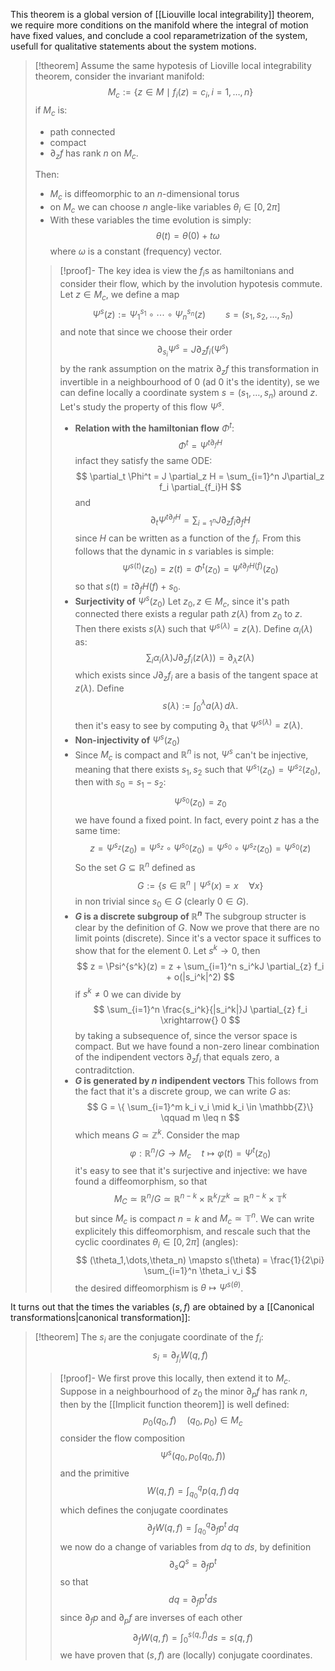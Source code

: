This theorem is a global version of [[Liouville local integrability]] theorem, we require more conditions on the manifold where the integral of motion have fixed values, and conclude a cool reparametrization of the system, usefull for qualitative statements about the system motions.

> [!theorem]
> Assume the same hypotesis of Lioville local integrability theorem, consider the invariant manifold:
> $$
> M_c := \{ z \in M \mid f_i(z) = c_i, \, i = 1,\dots, n\}
> $$
> if $M_c$ is:
> - path connected
> - compact
> - $\partial_z f$ has rank $n$ on $M_c$.
> 
> Then:
> - $M_c$ is diffeomorphic to an $n$-dimensional torus
> - on $M_c$ we can choose $n$ angle-like variables $\theta_i \in [0, 2\pi]$
> - With these variables the time evolution is simply:
> $$
> \theta(t) = \theta(0) + t\omega
> $$
> where $\omega$ is a constant (frequency) vector.
> 
> > [!proof]-
> > The key idea is view the $f_i$s as hamiltonians and consider their flow, which by the involution hypotesis commute. Let $z \in M_c$, we define a map
> > $$
> > \Psi^s(z) := \Psi_1^{s_1}\circ \cdots \circ \Psi_n^{s_n}(z) \qquad s = (s_1,s_2,\dots,s_n)
> > $$
> > and note that since we choose their order
> > $$
> > \partial_{s_i} \Psi^s = J\partial_z f_i(\Psi^s)
> > $$
> > by the rank assumption on the matrix $\partial_z f$ this transformation in invertible in a neighbourhood of $0$ (ad $0$ it's the identity), se we can define locally a coordinate system $s = (s_1,\dots, s_n)$ around $z$. 
> > Let's study the property of this flow $\Psi^s$.
> > - **Relation with the hamiltonian flow** $\Phi^t$:
> > $$
> > \Phi^t = \Psi^{t \partial_f H}
> > $$
> > infact they satisfy the same ODE:
> > $$
> > \partial_t \Phi^t = J \partial_z H = \sum_{i=1}^n J\partial_z f_i \partial_{f_i}H
> > $$
> > and
> > $$
> > \partial_t \Psi^{t \partial_f H} = \sum_{i=1^n} J\partial_z f_i \partial_f H
> > $$
> > since $H$ can be written as a function of the $f_i$. From this follows that the dynamic in $s$ variables is simple:
> > $$
> > \Psi^{s(t)}(z_0)=z(t)=\Phi^t(z_0) = \Psi^{t\partial_fH(f)}(z_0)
> > $$
> > so that $s(t) = t \partial_fH(f) + s_0$.
> > - **Surjectivity of** $\Psi^s(z_0)$
> > Let $z_0,z \in M_c$, since it's path connected there exists a regular path $z(\lambda)$ from $z_0$ to $z$. Then there exists $s(\lambda)$ such that $\Psi^{s(\lambda)} = z(\lambda)$. Define $\alpha_i(\lambda)$ as:
> > $$
> > \sum_i \alpha_i(\lambda) J \partial_z f_i(z(\lambda)) = \partial_\lambda z(\lambda)
> > $$
> > which exists since $J\partial_z f_i$ are a basis of the tangent space at $z(\lambda)$. Define
> > $$
> > s(\lambda) := \int_0^\lambda a(\lambda)\,d\lambda.
> > $$
> > then it's easy to see by computing $\partial_\lambda$ that $\Psi^{s(\lambda)} = z(\lambda)$.
> > - **Non-injectivity of** $\Psi^s(z_0)$
> > - Since $M_c$ is compact and $\mathbb{R}^n$ is not, $\Psi^s$ can't be injective, meaning that there exists $s_1, s_2$ such that $\Psi^{s_1}(z_0) = \Psi^{s_2}(z_0)$, then with $s_0 = s_1-s_2$:
> > $$
> > \Psi^{s_0}(z_0) = z_0
> > $$
> > we have found a fixed point. In fact, every point $z$ has a the same time:
> > $$
> > z = \Psi^{s_z}(z_0) = \Psi^{s_z}\circ \Psi^{s_0}(z_0) = \Psi^{s_0} \circ \Psi^{s_z}(z_0) = \Psi^{s_0}(z)
> > $$
> > So the set $G \subseteq \mathbb{R}^n$ defined as
> > $$
> > G := \{ s \in \mathbb{R}^n \mid \Psi^s(x)=x \quad \forall x \}
> > $$
> > in non trivial since $s_0 \in G$ (clearly $0 \in G$).
> > - **$G$ is a discrete subgroup of $\mathbb{R}^n$**
> > The subgroup structer is clear by the definition of $G$. Now we prove that there are no limit points (discrete). Since it's a vector space it suffices to show that for the element $0$. Let $s^k \to 0$, then
> > $$
> > z = \Psi^{s^k}(z) = z + \sum_{i=1}^n s_i^kJ \partial_{z} f_i + o(|s_i^k|^2)
> > $$
> > if $s^k \neq 0$ we can divide by
> > $$
> > \sum_{i=1}^n \frac{s_i^k}{|s_i^k|}J \partial_{z} f_i \xrightarrow{} 0
> > $$
> > by taking a subsequence of, since the versor space is compact. But we have found a non-zero linear combination of the indipendent vectors $\partial_z f_i$ that equals zero, a contraditction.
> > - **$G$ is generated by $n$ indipendent vectors**
> > This follows from the fact that it's a discrete group, we can write $G$ as:
> > $$
> > G = \{ \sum_{i=1}^m k_i v_i \mid k_i \in \mathbb{Z}\} \qquad m \leq n
> > $$
> > which means $G \simeq \mathbb{Z}^k$. Consider the map
> > $$
> > \varphi : \mathbb{R}^n / G \to M_c \quad t \mapsto \varphi(t) = \Psi^t(z_0)
> > $$
> > it's easy to see that it's surjective and injective: we have found a diffeomorphism, so that
> > $$
> > M_C \simeq \mathbb{R}^n / G \simeq \mathbb{R}^{n-k} \times \mathbb{R}^k/\mathbb{Z}^k \simeq \mathbb{R}^{n-k} \times \mathbb{T}^k
> > $$
> > but since $M_c$ is compact $n=k$ and $M_c \simeq \mathbb{T}^n$.
> > We can write explicitely this diffeomorphism, and rescale such that the cyclic coordinates $\theta_i \in [0,2\pi]$ (angles):
> > $$
> > (\theta_1,\dots,\theta_n) \mapsto s(\theta) = \frac{1}{2\pi} \sum_{i=1}^n \theta_i v_i
> > $$
> > the desired diffeomorphism is $\theta \mapsto \Psi^{s(\theta)}$.

It turns out that the times the variables $(s,f)$ are obtained by a [[Canonical transformations|canonical transformation]]:

> [!theorem]
> The $s_i$ are the conjugate coordinate of the $f_i$:
> $$
> s_i = \partial_{f_i} W(q,f) 
> $$
> > [!proof]-
> > We first prove this locally, then extend it to $M_c$. Suppose in a neighbourhood of $z_0$ the minor $\partial_p f$ has rank $n$, then by the [[Implicit function theorem]] is well defined:
> > $$
> > p_0(q_0, f) \quad (q_0, p_0) \in M_c
> > $$
> > consider the flow composition
> > $$
> > \Psi^s(q_0, p_0(q_0, f))
> > $$
> > and the primitive
> > $$
> > W(q,f) = \int_{q_0}^q p(q,f)\,dq
> > $$
> > which defines the conjugate coordinates
> > $$
> > \partial_f W(q,f) = \int_{q_0}^q \partial_f p^t \,dq
> > $$
> > we now do a change of variables from $dq$ to $ds$, by definition 
> > $$
> > \partial_s Q^s = \partial_f p^t
> > $$
> > so that
> > $$
> > dq = \partial_f p^t ds
> > $$
> > since $\partial_f p$ and $\partial_p f$ are inverses of each other
> > $$
> > \partial_f W(q,f) = \int_0^{s(q,f)} ds = s(q,f)
> > $$
> > we have proven that $(s,f)$ are (locally) conjugate coordinates.
> > 
